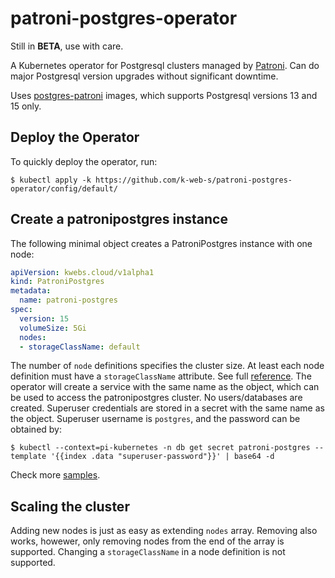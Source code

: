# patroni-postgres-operator

Still in **BETA**, use with care.

A Kubernetes operator for Postgresql clusters managed by [Patroni](https://patroni.readthedocs.io/). Can do major Postgresql version upgrades without significant downtime.

Uses [postgres-patroni](https://github.com/rkojedzinszky/postgres-patroni) images, which supports Postgresql versions 13 and 15 only.

## Deploy the Operator

To quickly deploy the operator, run:

```shell
$ kubectl apply -k https://github.com/k-web-s/patroni-postgres-operator/config/default/
```

## Create a patronipostgres instance

The following minimal object creates a PatroniPostgres instance with one node:

```yaml
apiVersion: kwebs.cloud/v1alpha1
kind: PatroniPostgres
metadata:
  name: patroni-postgres
spec:
  version: 15
  volumeSize: 5Gi
  nodes:
  - storageClassName: default
```

The number of `node` definitions specifies the cluster size. At least each node definition must have a `storageClassName` attribute. See full [reference](api/v1alpha1/patronipostgres_types.go). The operator will create a service with the same name as the object, which can be used to access the patronipostgres cluster. No users/databases are created. Superuser credentials are stored in a secret with the same name as the object. Superuser username is `postgres`, and the password can be obtained by:

```shell
$ kubectl --context=pi-kubernetes -n db get secret patroni-postgres --template '{{index .data "superuser-password"}}' | base64 -d
```

Check more [samples](config/samples/).

## Scaling the cluster

Adding new nodes is just as easy as extending `nodes` array. Removing also works, howewer, only removing nodes from the end of the array is supported. Changing a `storageClassName` in a node definition is not supported.
